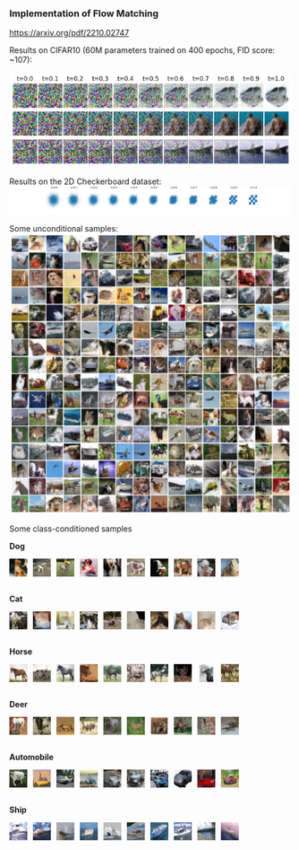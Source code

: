 ### Implementation of Flow Matching

https://arxiv.org/pdf/2210.02747

Results on CIFAR10 (60M parameters trained on 400 epochs, FID score: ~107):

![cifar10_paths](misc/Fig6_sample_paths_cifar10.png)


Results on the 2D Checkerboard dataset:
![checkerboard_samples](misc/Fig4_sample_paths_checkerboard.png)


Some unconditional samples:
![cifar10_samples](misc/uncond_samples.png)


Some class-conditioned samples

**Dog**
<div style="display: flex;">
  <img src="misc/conditional_samples/dog/00000.png" style="margin-right: 10px;">
  <img src="misc/conditional_samples/dog/00001.png" style="margin-right: 10px;">
  <img src="misc/conditional_samples/dog/00002.png" style="margin-right: 10px;">
  <img src="misc/conditional_samples/dog/00003.png" style="margin-right: 10px;">
  <img src="misc/conditional_samples/dog/00004.png" style="margin-right: 10px;">
  <img src="misc/conditional_samples/dog/00005.png" style="margin-right: 10px;">
  <img src="misc/conditional_samples/dog/00006.png" style="margin-right: 10px;">
  <img src="misc/conditional_samples/dog/00007.png" style="margin-right: 10px;">
  <img src="misc/conditional_samples/dog/00008.png"  style="margin-right: 10px;">
  <img src="misc/conditional_samples/dog/00009.png" style="margin-right: 10px;">
</div>

<br>

**Cat**
<div style="display: flex;">
  <img src="misc/conditional_samples/cat/00000.png" style="margin-right: 10px;">
  <img src="misc/conditional_samples/cat/00001.png" style="margin-right: 10px;">
  <img src="misc/conditional_samples/cat/00002.png" style="margin-right: 10px;">
  <img src="misc/conditional_samples/cat/00003.png" style="margin-right: 10px;">
  <img src="misc/conditional_samples/cat/00004.png" style="margin-right: 10px;">
  <img src="misc/conditional_samples/cat/00005.png" style="margin-right: 10px;">
  <img src="misc/conditional_samples/cat/00006.png" style="margin-right: 10px;">
  <img src="misc/conditional_samples/cat/00007.png" style="margin-right: 10px;">
  <img src="misc/conditional_samples/cat/00008.png" style="margin-right: 10px;">
  <img src="misc/conditional_samples/cat/00009.png" style="margin-right: 10px;">
</div>

<br>

**Horse** 
<div style="display: flex;">
  <img src="misc/conditional_samples/horse/00000.png" style="margin-right: 10px;">
  <img src="misc/conditional_samples/horse/00001.png" style="margin-right: 10px;">
  <img src="misc/conditional_samples/horse/00002.png" style="margin-right: 10px;">
  <img src="misc/conditional_samples/horse/00003.png" style="margin-right: 10px;">
  <img src="misc/conditional_samples/horse/00004.png" style="margin-right: 10px;">
  <img src="misc/conditional_samples/horse/00005.png" style="margin-right: 10px;">
  <img src="misc/conditional_samples/horse/00006.png" style="margin-right: 10px;">
  <img src="misc/conditional_samples/horse/00007.png" style="margin-right: 10px;">
  <img src="misc/conditional_samples/horse/00008.png" style="margin-right: 10px;">
  <img src="misc/conditional_samples/horse/00009.png" style="margin-right: 10px;">
</div>

<br>

**Deer**
<div style="display: flex;">
  <img src="misc/conditional_samples/deer/00000.png" style="margin-right: 10px;">
  <img src="misc/conditional_samples/deer/00001.png" style="margin-right: 10px;">
  <img src="misc/conditional_samples/deer/00002.png" style="margin-right: 10px;">
  <img src="misc/conditional_samples/deer/00003.png" style="margin-right: 10px;">
  <img src="misc/conditional_samples/deer/00004.png" style="margin-right: 10px;">
  <img src="misc/conditional_samples/deer/00005.png" style="margin-right: 10px;">
  <img src="misc/conditional_samples/deer/00006.png" style="margin-right: 10px;">
  <img src="misc/conditional_samples/deer/00007.png" style="margin-right: 10px;">
  <img src="misc/conditional_samples/deer/00008.png" style="margin-right: 10px;">
  <img src="misc/conditional_samples/deer/00009.png" style="margin-right: 10px;">
</div>

<br>

**Automobile**
<div style="display: flex;">
  <img src="misc/conditional_samples/automobile/00000.png" style="margin-right: 10px;">
  <img src="misc/conditional_samples/automobile/00001.png" style="margin-right: 10px;">
  <img src="misc/conditional_samples/automobile/00002.png" style="margin-right: 10px;">
  <img src="misc/conditional_samples/automobile/00003.png" style="margin-right: 10px;">
  <img src="misc/conditional_samples/automobile/00004.png" style="margin-right: 10px;">
  <img src="misc/conditional_samples/automobile/00005.png" style="margin-right: 10px;">
  <img src="misc/conditional_samples/automobile/00006.png" style="margin-right: 10px;">
  <img src="misc/conditional_samples/automobile/00007.png" style="margin-right: 10px;">
  <img src="misc/conditional_samples/automobile/00008.png" style="margin-right: 10px;">
  <img src="misc/conditional_samples/automobile/00009.png" style="margin-right: 10px;">
</div>

<br>

**Ship**
<div style="display: flex;">
  <img src="misc/conditional_samples/ship/00000.png" style="margin-right: 10px;">
  <img src="misc/conditional_samples/ship/00001.png" style="margin-right: 10px;">
  <img src="misc/conditional_samples/ship/00002.png" style="margin-right: 10px;">
  <img src="misc/conditional_samples/ship/00003.png" style="margin-right: 10px;">
  <img src="misc/conditional_samples/ship/00004.png" style="margin-right: 10px;">
  <img src="misc/conditional_samples/ship/00005.png" style="margin-right: 10px;">
  <img src="misc/conditional_samples/ship/00006.png" style="margin-right: 10px;">
  <img src="misc/conditional_samples/ship/00007.png" style="margin-right: 10px;">
  <img src="misc/conditional_samples/ship/00008.png" style="margin-right: 10px;">
  <img src="misc/conditional_samples/ship/00009.png" style="margin-right: 10px;">
</div>
